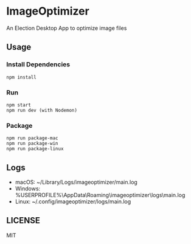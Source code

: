 # ImageOptimizer

An Election Desktop App to optimize image files

## Usage

### Install Dependencies

```
npm install
```

### Run

```
npm start
npm run dev (with Nodemon)
```

### Package

```
npm run package-mac
npm run package-win
npm run package-linux
```

## Logs

- macOS: ~/Library/Logs/imageoptimizer/main.log
- Windows: %USERPROFILE%\AppData\Roaming\imageoptimizer\logs\main.log
- Linux: ~/.config/imageoptimizer/logs/main.log

## LICENSE

MIT
